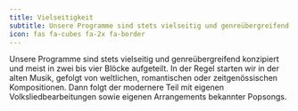```yaml
---
title: Vielseitigkeit
subtitle: Unsere Programme sind stets vielseitig und genreübergreifend.
icon: fas fa-cubes fa-2x fa-border
---
```

Unsere Programme sind stets vielseitig und genreübergreifend konzipiert und meist in zwei bis vier Blöcke aufgeteilt. In der Regel starten wir in der alten Musik, gefolgt von weltlichen, romantischen oder zeitgenössischen Kompositionen. Dann folgt der modernere Teil mit eigenen Volksliedbearbeitungen sowie eigenen Arrangements bekannter Popsongs.